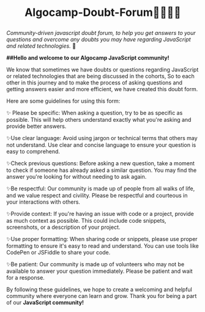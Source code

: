 # **<p align="center">Algocamp-Doubt-Forum👩‍💻🌱✨</p>**

_Community-driven javascript doubt forum, to help you get answers to your questions and overcome any doubts you may have regarding JavaScript and related technologies._ 🌱

**##Hello and welcome to our Algocamp JavaScript community!**

We know that sometimes we have doubts or questions regarding JavaScript or related technologies that are being discussed in the cohorts, So to each other in this journey and to make the process of asking questions and getting answers easier and more efficient, we have created this doubt form.

Here are some guidelines for using this form:

✨ Please be specific: When asking a question, try to be as specific as possible. This will help others understand exactly what you're asking and provide better answers.

✨Use clear language: Avoid using jargon or technical terms that others may not understand. Use clear and concise language to ensure your question is easy to comprehend.

✨Check previous questions: Before asking a new question, take a moment to check if someone has already asked a similar question. You may find the answer you're looking for without needing to ask again.

✨Be respectful: Our community is made up of people from all walks of life, and we value respect and civility. Please be respectful and courteous in your interactions with others.

✨Provide context: If you're having an issue with code or a project, provide as much context as possible. This could include code snippets, screenshots, or a description of your project.

✨Use proper formatting: When sharing code or snippets, please use proper formatting to ensure it's easy to read and understand. You can use tools like CodePen or JSFiddle to share your code.

✨Be patient: Our community is made up of volunteers who may not be available to answer your question immediately. Please be patient and wait for a response.

By following these guidelines, we hope to create a welcoming and helpful community where everyone can learn and grow. Thank you for being a part of our **JavaScript community!**
